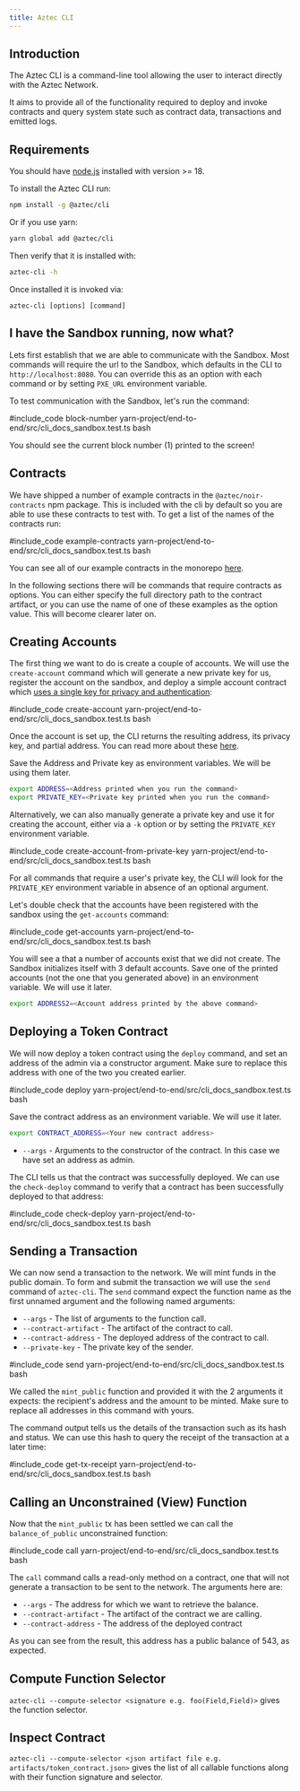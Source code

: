 ```yaml
---
title: Aztec CLI
---
```


## Introduction

The Aztec CLI is a command-line tool allowing the user to interact directly with the Aztec Network.

It aims to provide all of the functionality required to deploy and invoke contracts and query system state such as contract data, transactions and emitted logs.

## Requirements

You should have [node.js](https://nodejs.org/en/download) installed with version >= 18.

To install the Aztec CLI run:

```bash
npm install -g @aztec/cli
```

Or if you use yarn:

```bash
yarn global add @aztec/cli
```

Then verify that it is installed with:

```bash
aztec-cli -h
```

Once installed it is invoked via:

`aztec-cli [options] [command]`

## I have the Sandbox running, now what?

Lets first establish that we are able to communicate with the Sandbox. Most commands will require the url to the Sandbox, which defaults in the CLI to `http://localhost:8080`. You can override this as an option with each command or by setting `PXE_URL` environment variable.

To test communication with the Sandbox, let's run the command:

#include_code block-number yarn-project/end-to-end/src/cli_docs_sandbox.test.ts bash

You should see the current block number (1) printed to the screen!

## Contracts

We have shipped a number of example contracts in the `@aztec/noir-contracts` npm package. This is included with the cli by default so you are able to use these contracts to test with. To get a list of the names of the contracts run:

#include_code example-contracts yarn-project/end-to-end/src/cli_docs_sandbox.test.ts bash

You can see all of our example contracts in the monorepo [here](https://github.com/AztecProtocol/aztec-packages/tree/master/yarn-project/noir-contracts/src/contracts).

In the following sections there will be commands that require contracts as options. You can either specify the full directory path to the contract artifact, or you can use the name of one of these examples as the option value. This will become clearer later on.

## Creating Accounts

The first thing we want to do is create a couple of accounts. We will use the `create-account` command which will generate a new private key for us, register the account on the sandbox, and deploy a simple account contract which [uses a single key for privacy and authentication](../../concepts/foundation/accounts/keys.md):

#include_code create-account yarn-project/end-to-end/src/cli_docs_sandbox.test.ts bash

Once the account is set up, the CLI returns the resulting address, its privacy key, and partial address. You can read more about these [here](../../concepts/foundation/accounts/keys.md#addresses-partial-addresses-and-public-keys).

Save the Address and Private key as environment variables. We will be using them later.

```bash
export ADDRESS=<Address printed when you run the command>
export PRIVATE_KEY=<Private key printed when you run the command>
```

Alternatively, we can also manually generate a private key and use it for creating the account, either via a `-k` option or by setting the `PRIVATE_KEY` environment variable.

#include_code create-account-from-private-key yarn-project/end-to-end/src/cli_docs_sandbox.test.ts bash

For all commands that require a user's private key, the CLI will look for the `PRIVATE_KEY` environment variable in absence of an optional argument.

Let's double check that the accounts have been registered with the sandbox using the `get-accounts` command:

#include_code get-accounts yarn-project/end-to-end/src/cli_docs_sandbox.test.ts bash

You will see a that a number of accounts exist that we did not create. The Sandbox initializes itself with 3 default accounts. Save one of the printed accounts (not the one that you generated above) in an environment variable. We will use it later.

```bash
export ADDRESS2=<Account address printed by the above command>
```

## Deploying a Token Contract

We will now deploy a token contract using the `deploy` command, and set an address of the admin via a constructor argument.
Make sure to replace this address with one of the two you created earlier.

#include_code deploy yarn-project/end-to-end/src/cli_docs_sandbox.test.ts bash

Save the contract address as an environment variable. We will use it later.

```bash
export CONTRACT_ADDRESS=<Your new contract address>
```

- `--args` - Arguments to the constructor of the contract. In this case we have set an address as admin.

The CLI tells us that the contract was successfully deployed. We can use the `check-deploy` command to verify that a contract has been successfully deployed to that address:

#include_code check-deploy yarn-project/end-to-end/src/cli_docs_sandbox.test.ts bash

## Sending a Transaction

We can now send a transaction to the network. We will mint funds in the public domain.
To form and submit the transaction we will use the `send` command of `aztec-cli`.
The `send` command expect the function name as the first unnamed argument and the following named arguments:

- `--args` - The list of arguments to the function call.
- `--contract-artifact` - The artifact of the contract to call.
- `--contract-address` - The deployed address of the contract to call.
- `--private-key` - The private key of the sender.

#include_code send yarn-project/end-to-end/src/cli_docs_sandbox.test.ts bash

We called the `mint_public` function and provided it with the 2 arguments it expects: the recipient's address and the amount to be minted. Make sure to replace all addresses in this command with yours.

The command output tells us the details of the transaction such as its hash and status. We can use this hash to query the receipt of the transaction at a later time:

#include_code get-tx-receipt yarn-project/end-to-end/src/cli_docs_sandbox.test.ts bash

## Calling an Unconstrained (View) Function

Now that the `mint_public` tx has been settled we can call the `balance_of_public` unconstrained function:

#include_code call yarn-project/end-to-end/src/cli_docs_sandbox.test.ts bash

The `call` command calls a read-only method on a contract, one that will not generate a transaction to be sent to the network. The arguments here are:

- `--args` - The address for which we want to retrieve the balance.
- `--contract-artifact` - The artifact of the contract we are calling.
- `--contract-address` - The address of the deployed contract

As you can see from the result, this address has a public balance of 543, as expected.

## Compute Function Selector
`aztec-cli --compute-selector <signature e.g. foo(Field,Field)>` gives the function selector.  

## Inspect Contract
`aztec-cli --compute-selector <json artifact file e.g. artifacts/token_contract.json>` gives the list of all callable functions along with their function signature and selector.